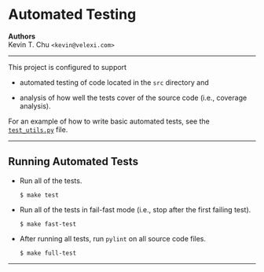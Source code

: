 Automated Testing
=================

__Authors__  
Kevin T. Chu `<kevin@velexi.com>`

------------------------------------------------------------------------------

This project is configured to support

* automated testing of code located in the `src` directory and

* analysis of how well the tests cover of the source code (i.e., coverage
  analysis).

For an example of how to write basic automated tests, see the
[`test_utils.py`][test_utils.py] file.

------------------------------------------------------------------------------

## Running Automated Tests

* Run all of the tests.

  ```shell
  $ make test
  ```

* Run all of the tests in fail-fast mode (i.e., stop after the first failing
  test).

  ```shell
  $ make fast-test
  ```

* After running all tests, run `pylint` on all source code files.

  ```shell
  $ make full-test
  ```

------------------------------------------------------------------------------

[-----------------------------REPOSITORY LINKS-----------------------------]: #

[test_utils.py]: ../../tests/test_utils.py
